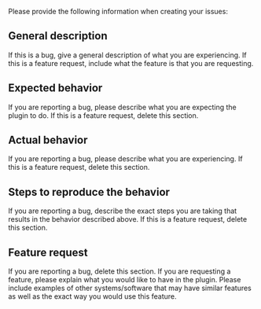 Please provide the following information when creating your issues:

## General description
If this is a bug, give a general description of what you are experiencing. If this is a feature request, include what the feature is that you are requesting.

## Expected behavior
If you are reporting a bug, please describe what you are expecting the plugin to do. If this is a feature request, delete this section.

## Actual behavior
If you are reporting a bug, please describe what you are experiencing. If this is a feature request, delete this section.

## Steps to reproduce the behavior
If you are reporting a bug, describe the exact steps you are taking that results in the behavior described above. If this is a feature request, delete this section.

## Feature request
If you are reporting a bug, delete this section. If you are requesting a feature, please explain what you would like to have in the plugin. Please include examples of other systems/software that may have similar features as well as the exact way you would use this feature.
